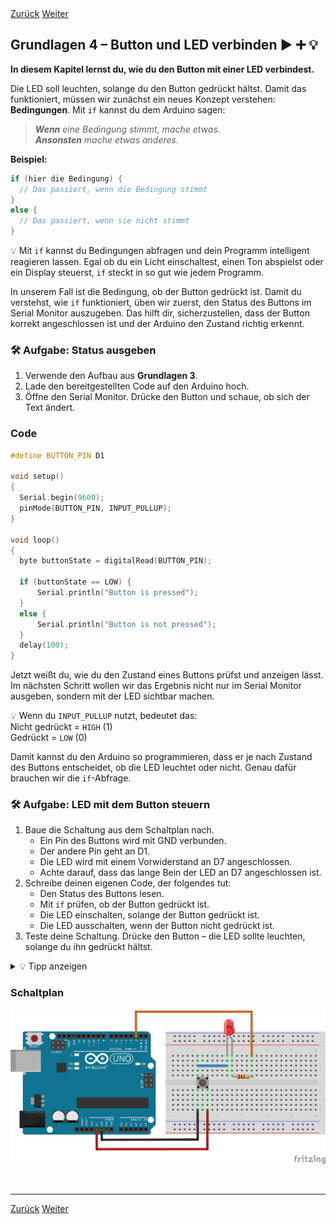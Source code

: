 <link rel="stylesheet" href="assets/css/custom.css?v=2">

<div class="nav-container">
  <a href="Grundlagen3" class="button">Zurück</a>
  <a href="Grundlagen5" class="button">Weiter</a>
</div>

## Grundlagen 4 – Button und LED verbinden ▶️ ➕ 💡

**In diesem Kapitel lernst du, wie du den Button mit einer LED verbindest.**

Die LED soll leuchten, solange du den Button gedrückt hältst. Damit das funktioniert, müssen wir zunächst ein neues Konzept verstehen: **Bedingungen**. Mit `if` kannst du dem Arduino sagen:

> *__Wenn__ eine Bedingung stimmt, mache etwas.*  
> *__Ansonsten__ mache etwas anderes.*

**Beispiel:**

```cpp
if (hier die Bedingung) {
  // Das passiert, wenn die Bedingung stimmt
}
else {
  // Das passiert, wenn sie nicht stimmt
}
```

<div class="merkbox">
💡 Mit <code>if</code> kannst du Bedingungen abfragen und dein Programm intelligent reagieren lassen. Egal ob du ein Licht einschaltest, einen Ton abspielst oder ein Display steuerst, <code>if</code> steckt in so gut wie jedem Programm.
</div>

In unserem Fall ist die Bedingung, ob der Button gedrückt ist. Damit du verstehst, wie `if` funktioniert, üben wir zuerst, den Status des Buttons im Serial Monitor auszugeben. Das hilft dir, sicherzustellen, dass der Button korrekt angeschlossen ist und der Arduino den Zustand richtig erkennt.

<div class="aufgabe">
<h3>🛠️ Aufgabe: Status ausgeben</h3>
<ol>
  <li>Verwende den Aufbau aus <strong>Grundlagen 3</strong>.</li>
  <li>Lade den bereitgestellten Code auf den Arduino hoch.
  </li>
  <li>Öffne den Serial Monitor. Drücke den Button und schaue, ob sich der Text ändert.</li>
</ol>
</div>

### Code
  
```cpp
#define BUTTON_PIN D1

void setup()
{
  Serial.begin(9600);
  pinMode(BUTTON_PIN, INPUT_PULLUP);
}

void loop()
{
  byte buttonState = digitalRead(BUTTON_PIN);
  
  if (buttonState == LOW) {
      Serial.println("Button is pressed");
  }
  else {
      Serial.println("Button is not pressed");
  }
  delay(100);
}
```
Jetzt weißt du, wie du den Zustand eines Buttons prüfst und anzeigen lässt. Im nächsten Schritt wollen wir das Ergebnis nicht nur im Serial Monitor ausgeben, sondern mit der LED sichtbar machen.

<div class="merkbox">
💡 Wenn du <code>INPUT_PULLUP</code> nutzt, bedeutet das:<br>
Nicht gedrückt = <code>HIGH</code> (1)<br>
Gedrückt = <code>LOW</code> (0)
</div>

Damit kannst du den Arduino so programmieren, dass er je nach Zustand des Buttons entscheidet, ob die LED leuchtet oder nicht. Genau dafür brauchen wir die `if`-Abfrage.

<div class="aufgabe">
<h3>🛠️ Aufgabe: LED mit dem Button steuern</h3>
<ol>
  <li>Baue die Schaltung aus dem Schaltplan nach.
    <ul>
      <li>Ein Pin des Buttons wird mit GND verbunden.</li>
      <li>Der andere Pin geht an D1.</li>
      <li>Die LED wird mit einem Vorwiderstand an D7 angeschlossen.</li>
      <li>Achte darauf, dass das lange Bein der LED an D7 angeschlossen ist.</li>
    </ul>
  </li>
  <li>Schreibe deinen eigenen Code, der folgendes tut:
    <ul>
      <li>Den Status des Buttons lesen.</li>
      <li>Mit <code>if</code> prüfen, ob der Button gedrückt ist.</li>
      <li>Die LED einschalten, solange der Button gedrückt ist.</li>
      <li>Die LED ausschalten, wenn der Button nicht gedrückt ist.</li>
    </ul>
  </li>
  <li>Teste deine Schaltung. Drücke den Button – die LED sollte leuchten, solange du ihn gedrückt hältst.</li>
</ol>
</div>

<details>
<summary>💡 Tipp anzeigen</summary>
<p><em>Falls du nicht weiterweißt, schaue dir den Code aus <strong>Grundlagen 3</strong> (Button lesen) und den Code aus <strong>Grundlagen 2</strong> (LED blinken) an und kombiniere beide Ideen.</em></p>
</details>

### Schaltplan

<div class="schaltplan-box">
  <img src="img/Schaltung_g4_UNO.png" alt="Schaltplan Button und LED">
</div>

<!-- 
<div class="aufgabe">
<h3>✨ Bonusaufgabe für ganz Schnelle</h3>
<p>Kannst du den Button so programmieren, dass die LED bei jedem Drücken umschaltet?</p>
<ul>
  <li>Beim ersten Druck geht die LED an.</li>
  <li>Beim zweiten Druck geht sie aus.</li>
  <li>Beim dritten Druck wieder an.</li>
  <li>Und so weiter.</li>
</ul>
</div>

<details>
<summary>💡 Tipp anzeigen</summary>
<p><em>Du brauchst folgende Komponenten:</em></p>
<ul>
  <li>Eine Variable, die speichert, ob die LED gerade an oder aus ist.</li>
  <li>Eine Abfrage, ob der Button <strong>neu gedrückt wurde</strong> (also vom Zustand HIGH auf LOW gewechselt ist).</li>
  <li>Ein Umschalten mit <code>digitalWrite</code> und <code>!</code> (Ausrufezeichen).</li>
</ul>
</details> -->

<p class="spacing-1">&nbsp;</p>

---

<div class="nav-container">
  <a href="Grundlagen3" class="button">Zurück</a>
  <a href="Grundlagen5" class="button">Weiter</a>
</div>
